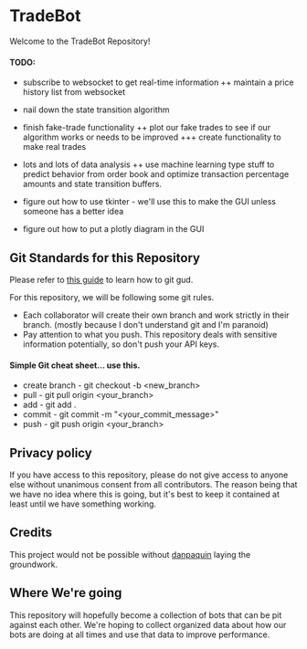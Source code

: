 # TradeBot
Welcome to the TradeBot Repository! 

#### TODO:
+ subscribe to websocket to get real-time information
++ maintain a price history list from websocket
+ nail down the state transition algorithm
+ finish fake-trade functionality
++ plot our fake trades to see if our algorithm works or needs to be improved
+++ create functionality to make real trades
+ lots and lots of data analysis
++ use machine learning type stuff to predict behavior from order book and optimize transaction percentage amounts and state transition buffers.

+ figure out how to use tkinter - we'll use this to make the GUI unless someone has a better idea
+ figure out how to put a plotly diagram in the GUI


## Git Standards for this Repository
Please refer to [this guide](rogerdudler.github.io/git-guide/ "Git - No Deep Shit") to learn how to git gud.

For this repository, we will be following some git rules.
+ Each collaborator will create their own branch and work strictly in their branch. (mostly because I don't understand git and I'm paranoid)
+ Pay attention to what you push. This repository deals with sensitive information potentially, so don't push your API keys.

#### Simple Git cheat sheet... use this.
+ create branch - git checkout -b <new_branch>
+ pull          - git pull origin <your_branch>
+ add           - git add .
+ commit        - git commit -m "<your_commit_message>"
+ push          - git push origin <your_branch>

## Privacy policy
If you have access to this repository, please do not give access to anyone else without unanimous consent from all contributors.
The reason being that we have no idea where this is going, but it's best to keep it contained at least until we have something working.

## Credits
This project would not be possible without [danpaquin](https://github.com/danpaquin/gdax-python "danpaquin") laying the groundwork.

## Where We're going
This repository will hopefully become a collection of bots that can be pit against each other. We're hoping to collect organized data about how our bots are doing at all times and use that data to improve performance.
